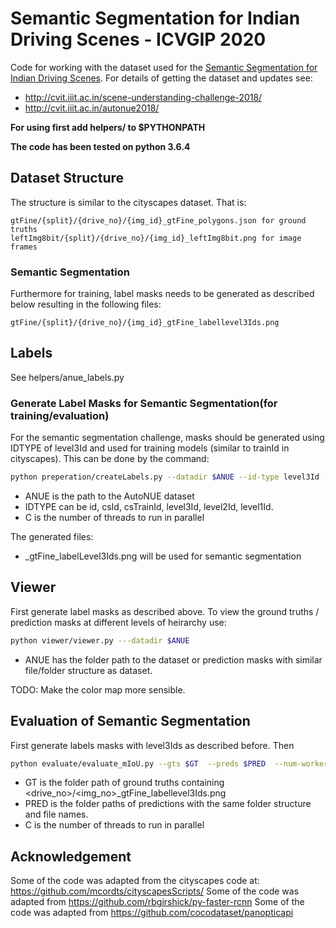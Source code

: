 # Semantic Segmentation for Indian Driving Scenes - ICVGIP 2020

Code for working with the dataset used for the [Semantic Segmentation for Indian Driving Scenes](http://cvit.iiit.ac.in/scene-understanding-challenge-2018/). For details of getting the dataset and updates see:

- http://cvit.iiit.ac.in/scene-understanding-challenge-2018/ 
- http://cvit.iiit.ac.in/autonue2018/

**For using first add helpers/ to $PYTHONPATH**

**The code has been tested on python 3.6.4**

## Dataset Structure 

The structure is similar to the cityscapes dataset. That is:
```
gtFine/{split}/{drive_no}/{img_id}_gtFine_polygons.json for ground truths
leftImg8bit/{split}/{drive_no}/{img_id}_leftImg8bit.png for image frames
```
### Semantic Segmentation

Furthermore for training, label masks needs to be generated as described below resulting in the following files:
```
gtFine/{split}/{drive_no}/{img_id}_gtFine_labellevel3Ids.png
```

## Labels

See helpers/anue_labels.py

### Generate Label Masks for Semantic Segmentation(for training/evaluation)

For the semantic segmentation challenge, masks should be generated using IDTYPE of level3Id and used for training models (similar to trainId in cityscapes). This can be done by the command:
```bash
python preperation/createLabels.py --datadir $ANUE --id-type level3Id --num-workers $C
```

- ANUE is the path to the AutoNUE dataset
- IDTYPE can be id, csId, csTrainId, level3Id, level2Id, level1Id.
- C is the number of threads to run in parallel

The generated files:

- _gtFine_labelLevel3Ids.png will be used for semantic segmentation


## Viewer

First generate label masks as described above. To view the ground truths / prediction masks at different levels of heirarchy use:
```bash
python viewer/viewer.py ---datadir $ANUE
```

- ANUE has the folder path to the dataset or prediction masks with similar file/folder structure as dataset.

TODO: Make the color map more sensible.


## Evaluation of Semantic Segmentation

First generate labels masks with level3Ids as described before. Then
```bash
python evaluate/evaluate_mIoU.py --gts $GT  --preds $PRED  --num-workers $C
```

- GT is the folder path of ground truths containing <drive_no>/<img_no>_gtFine_labellevel3Ids.png 
- PRED is the folder paths of predictions with the same folder structure and file names.
- C is the number of threads to run in parallel


## Acknowledgement

Some of the code was adapted from the cityscapes code at: https://github.com/mcordts/cityscapesScripts/ 
Some of the code was adapted from https://github.com/rbgirshick/py-faster-rcnn
Some of the code was adapted from https://github.com/cocodataset/panopticapi

